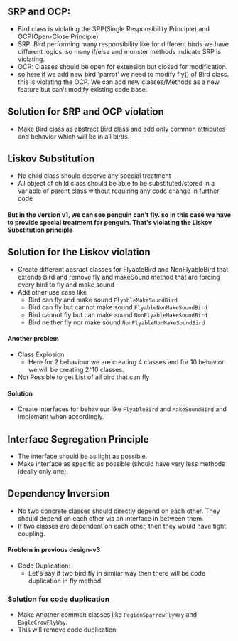 ## SRP and OCP:
* Bird class is violating the SRP(Single Responsibility Principle) and OCP(Open-Close Principle)
* SRP: Bird performing many responsibility like for different birds we have different logics. so many 
   if/else and monster methods indicate SRP is violating.
* OCP: Classes should be open for extension but closed for modification.
* so here if we add new bird 'parrot' we need to modify fly() of Bird class. this is violating the OCP.
  We can add new classes/Methods as a new feature but can't modify existing code base.


## Solution for SRP and OCP violation
* Make Bird class as abstract Bird class and add only common attributes and behavior which will be in all birds.

## Liskov Substitution
* No child class should deserve any special treatment
* All object of child class should be able to be substituted/stored in a variable of parent class without requiring any code change in further code

#### But in the version v1, we can see penguin can't fly. so in this case we have to provide special treatment for penguin. That's violating the Liskov Substitution principle

## Solution for the Liskov violation
* Create different absract classes for FlyableBird and NonFlyableBird that extends Bird and remove fly and makeSound method that are forcing every bird to fly and make sound
* Add other use case like
   * Bird can fly and make sound `FlyableMakeSoundBird`
   * Bird can fly but cannot make sound `FlyableNonMakeSoundBird`
   * Bird cannot fly but can make sound `NonFlyableMakeSoundBird`
   * Bird neither fly nor make sound `NonFlyableNonMakeSoundBird`
#### Another problem
* Class Explosion
   * Here for 2 behaviour we are creating 4 classes and for 10 behavior we will be creating 2^10 classes.
* Not Possible to get List of all bird that can fly 
#### Solution
* Create interfaces for behaviour like `FlyableBird` and `MakeSoundBird` and implement when accordingly.

## Interface Segregation Principle
* The interface should be as light as possible.
* Make interface as specific as possible (should have very less methods ideally only one).

## Dependency Inversion
* No two concrete classes should directly depend on each other. They should depend on each other via an interface in between them.
* If two classes are dependent on each other, then they would have tight coupling.

#### Problem in previous design-v3
* Code Duplication: 
  * Let's say if two bird fly in similar way then there will be code duplication in fly method.
### Solution for code duplication
* Make Another common classes like `PegionSparrowFlyWay` and `EagleCrowFlyWay`.
* This will remove code duplication.